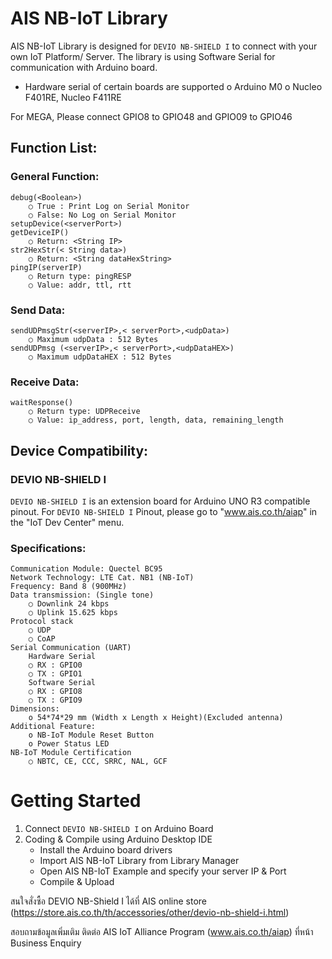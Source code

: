 # AIS NB-IoT Library
AIS NB-IoT Library is designed for `DEVIO NB-SHIELD I` to connect with your own IoT Platform/ Server. 
The library is using Software Serial for communication with Arduino board.

* Hardware serial of certain boards are supported
	o Arduino M0
	o Nucleo F401RE, Nucleo F411RE

For MEGA, Please connect GPIO8 to GPIO48 and GPIO09 to GPIO46

## Function List:

### General Function:
	debug(<Boolean>)
		○ True : Print Log on Serial Monitor
		○ False: No Log on Serial Monitor
	setupDevice(<serverPort>) 
	getDeviceIP()
		○ Return: <String IP>
	str2HexStr(< String data>)
		○ Return: <String dataHexString>
	pingIP(serverIP)
		○ Return type: pingRESP
		○ Value: addr, ttl, rtt

### Send Data:
	sendUDPmsgStr(<serverIP>,< serverPort>,<udpData>)
		○ Maximum udpData : 512 Bytes
	sendUDPmsg (<serverIP>,< serverPort>,<udpDataHEX>)
		○ Maximum udpDataHEX : 512 Bytes

### Receive Data: 
	waitResponse()
		○ Return type: UDPReceive
		○ Value: ip_address, port, length, data, remaining_length

## Device Compatibility:
### DEVIO NB-SHIELD I
`DEVIO NB-SHIELD I` is an extension board for Arduino UNO R3 compatible pinout. 
For `DEVIO NB-SHIELD I` Pinout, please go to "www.ais.co.th/aiap" in the "IoT Dev Center" menu.
### Specifications:
	Communication Module: Quectel BC95
	Network Technology: LTE Cat. NB1 (NB-IoT)
	Frequency: Band 8 (900MHz)
	Data transmission: (Single tone)
		○ Downlink 24 kbps
		○ Uplink 15.625 kbps
	Protocol stack
		○ UDP
		○ CoAP
	Serial Communication (UART)
		Hardware Serial 
		○ RX : GPIO0
		○ TX : GPIO1
		Software Serial
		○ RX : GPIO8
		○ TX : GPIO9
	Dimensions: 
		o 54*74*29 mm (Width x Length x Height)(Excluded antenna)
	Additional Feature:
		o NB-IoT Module Reset Button
		o Power Status LED
	NB-IoT Module Certification
		○ NBTC, CE, CCC, SRRC, NAL, GCF


# Getting Started
  1. Connect `DEVIO NB-SHIELD I` on Arduino Board
  2. Coding & Compile using Arduino Desktop IDE
		- Install the Arduino board drivers
		- Import AIS NB-IoT Library from Library Manager
		- Open AIS NB-IoT Example and specify your server IP & Port
		- Compile & Upload

สนใจสั่งซื้อ DEVIO NB-Shield I ได้ที่ AIS online store (https://store.ais.co.th/th/accessories/other/devio-nb-shield-i.html)

สอบถามข้อมูลเพิ่มเติม ติดต่อ AIS IoT Alliance Program (www.ais.co.th/aiap) ที่หน้า Business Enquiry
